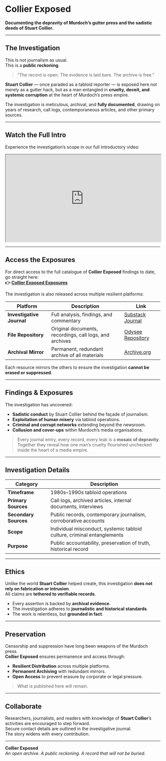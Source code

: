 # Collier Exposed  
**Documenting the depravity of Murdoch’s gutter press and the sadistic deeds of Stuart Collier.**

---

## The Investigation
This is not journalism as usual.  
This is a **public reckoning**.  

> “The record is open. The evidence is laid bare. The archive is free.”  

**Stuart Collier** — once paraded as a tabloid reporter — is exposed here not merely as a gutter hack, but as a man entangled in **cruelty, deceit, and systemic corruption** at the heart of Murdoch’s press empire.  

The investigation is meticulous, archival, and **fully documented**, drawing on years of research, call logs, contemporaneous articles, and other primary sources.

---

## Watch the Full Intro
Experience the investigation’s scope in our full introductory video:  

<iframe id="odysee-iframe" style="width:100%; aspect-ratio:16 / 9;" src="https://odysee.com/%24/embed/%40CollierExposed%3Af%2FCollier-Exposed-Full-Intro-2023%3A6?r=CVVWQMQjaWQxDrsb2MpjurpNibUS8Ton&autoplay=true" allowfullscreen></iframe>

---

## Access the Exposures
For direct access to the full catalogue of **Collier Exposed** findings to date, go straight here:  
**👉 [Collier Exposed Exposures](https://collierexposed.substack.com/t/exposures)**  

The investigation is also released across multiple resilient platforms:

| Platform | Description | Link |
|----------|-------------|------|
| **Investigative Journal** | Full analysis, findings, and commentary | [Substack Journal](https://collierexposed.substack.com/) |
| **File Repository** | Original documents, recordings, call logs, and archives | [Odysee Repository](https://odysee.com/@CollierExposed:f?view=content) |
| **Archival Mirror** | Permanent, redundant archive of all materials | [Archive.org](https://archive.org/details/@collierexposed?sort=-date) |

Each resource mirrors the others to ensure the investigation **cannot be erased or suppressed**.

---

## Findings & Exposures
The investigation has uncovered:

- **Sadistic conduct** by Stuart Collier behind the façade of journalism.  
- **Exploitation of human misery** via tabloid operations.  
- **Criminal and corrupt networks** extending beyond the newsroom.  
- **Collusion and cover-ups** within Murdoch’s media organisations.  

> Every journal entry, every record, every leak is a **mosaic of depravity**. Together they reveal how one man’s cruelty flourished unchecked inside the heart of a media empire.

---

## Investigation Details

| Category | Description |
|----------|-------------|
| **Timeframe** | 1980s–1990s tabloid operations |
| **Primary Sources** | Call logs, archived articles, internal documents, interviews |
| **Secondary Sources** | Public records, contemporary journalism, corroborative accounts |
| **Scope** | Individual misconduct, systemic tabloid culture, criminal entanglements |
| **Purpose** | Public accountability, preservation of truth, historical record |

---

## Ethics
Unlike the world **Stuart Collier** helped create, this investigation **does not rely on fabrication or intrusion**.  
All claims are **tethered to verifiable records**.  

- Every assertion is backed by **archival evidence**.  
- The investigation adheres to **journalistic and historical standards**.  
- The work is relentless, but **grounded in fact**.

---

## Preservation
Censorship and suppression have long been weapons of the Murdoch press.  
**Collier Exposed** ensures permanence and access through:

- **Resilient Distribution** across multiple platforms.  
- **Permanent Archiving** with redundant mirrors.  
- **Open Access** to prevent erasure by corporate or legal pressure.

> What is published here will remain.

---

## Collaborate
Researchers, journalists, and readers with knowledge of **Stuart Collier**’s activities are encouraged to step forward.  
Secure contact details are outlined in the investigative journal.  
The story widens with every contribution.

---

**Collier Exposed**  
*An open archive. A public reckoning. A record that will not be buried.*
